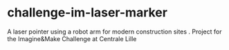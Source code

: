 # challenge-im-laser-marker
A laser pointer using a robot arm for modern construction sites . Project for the Imagine&amp;Make Challenge at Centrale Lille
